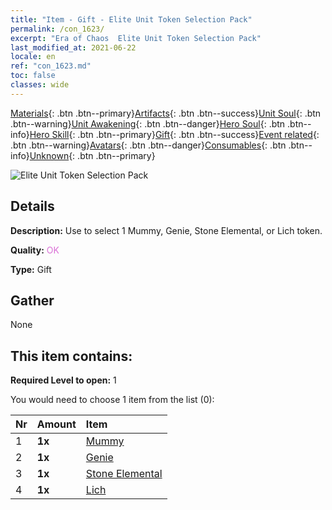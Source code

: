 ```yaml
---
title: "Item - Gift - Elite Unit Token Selection Pack"
permalink: /con_1623/
excerpt: "Era of Chaos  Elite Unit Token Selection Pack"
last_modified_at: 2021-06-22
locale: en
ref: "con_1623.md"
toc: false
classes: wide
---
```

 [Materials](/Items/){: .btn .btn--primary}[Artifacts](/Items/Artifacts/){: .btn .btn--success}[Unit Soul](/Items/UnitSoul/){: .btn .btn--warning}[Unit Awakening](/Items/UnitAwakening/){: .btn .btn--danger}[Hero Soul](/Items/HeroSoul/){: .btn .btn--info}[Hero Skill](/Items/HeroSkill/){: .btn .btn--primary}[Gift](/Items/Gift/){: .btn .btn--success}[Event related](/Items/Events/){: .btn .btn--warning}[Avatars](/Items/Avatars/){: .btn .btn--danger}[Consumables](/Items/Consumables/){: .btn .btn--info}[Unknown](/Items/Unknown/){: .btn .btn--primary}

 ![Elite Unit Token Selection Pack](/images/t/i_907239.png)

## Details
 **Description:** Use to select 1 Mummy, Genie, Stone Elemental, or Lich token.

 **Quality:** <span style="color: #DA70D6">OK</span>

 **Type:** Gift

## Gather

  None

## This item contains:

 **Required Level to open:** 1

 You would need to choose 1 item from the list (0):

  | Nr | Amount |     Item    |
  |:---|:-------|:------------|
  | 1 |  **1x** | [Mummy](/Items/unt_215/) |  | 
  | 2 |  **1x** | [Genie](/Items/unt_239/) |  | 
  | 3 |  **1x** | [Stone Elemental](/Items/unt_266/) |  | 
  | 4 |  **1x** | [Lich](/Items/unt_212/) |  | 
